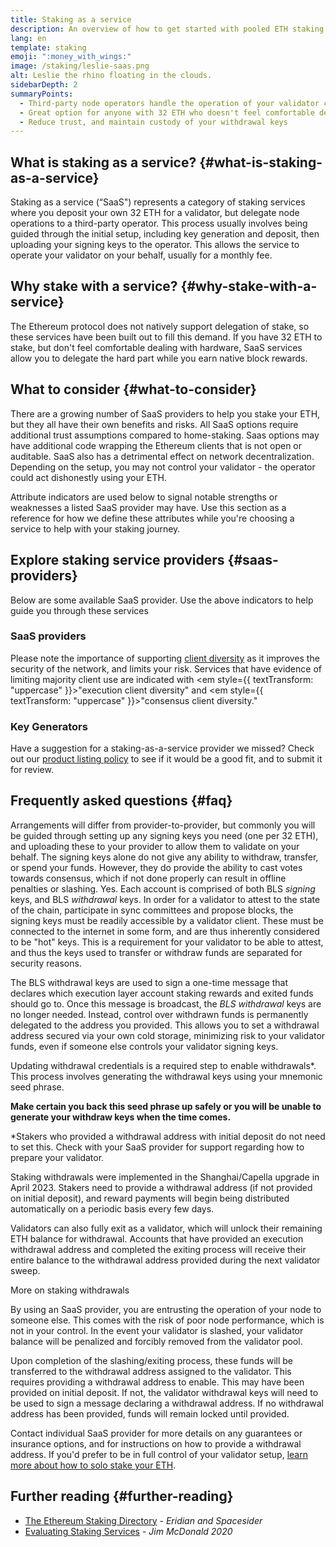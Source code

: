 ```yaml
---
title: Staking as a service
description: An overview of how to get started with pooled ETH staking
lang: en
template: staking
emoji: ":money_with_wings:"
image: /staking/leslie-saas.png
alt: Leslie the rhino floating in the clouds.
sidebarDepth: 2
summaryPoints:
  - Third-party node operators handle the operation of your validator client
  - Great option for anyone with 32 ETH who doesn't feel comfortable dealing with the technical complexity of running a node
  - Reduce trust, and maintain custody of your withdrawal keys
---
```


## What is staking as a service? {#what-is-staking-as-a-service}

Staking as a service (“SaaS") represents a category of staking services where you deposit your own 32 ETH for a validator, but delegate node operations to a third-party operator. This process usually involves being guided through the initial setup, including key generation and deposit, then uploading your signing keys to the operator. This allows the service to operate your validator on your behalf, usually for a monthly fee.

## Why stake with a service? {#why-stake-with-a-service}

The Ethereum protocol does not natively support delegation of stake, so these services have been built out to fill this demand. If you have 32 ETH to stake, but don't feel comfortable dealing with hardware, SaaS services allow you to delegate the hard part while you earn native block rewards.

<CardGrid>
  <Card title="Your own validator" emoji=":desktop_computer:" description="Deposit your own 32 ETH to activate your own set of signing keys that will participate in Ethereum consensus. Monitor your progress with dashboards to watch those ETH rewards accumulate." />
  <Card title="Easy to start" emoji="🏁" description="Forget about hardware specs, setup, node maintenance and upgrades. SaaS providers let you outsource the hard part by uploading your own signing credentials, allowing them to run a validator on your behalf, for a small cost." />
  <Card title="Limit your risk" emoji=":shield:" description="In many cases users do not have to give up access to the keys that enable withdrawing or transferring staked funds. These are different from the signing keys, and can be stored separately to limit (but not eliminate) your risk as a staker." />
</CardGrid>

<StakingComparison page="saas" />

## What to consider {#what-to-consider}

There are a growing number of SaaS providers to help you stake your ETH, but they all have their own benefits and risks. All SaaS options require additional trust assumptions compared to home-staking. Saas options may have additional code wrapping the Ethereum clients that is not open or auditable. SaaS also has a detrimental effect on network decentralization. Depending on the setup, you may not control your validator - the operator could act dishonestly using your ETH.

Attribute indicators are used below to signal notable strengths or weaknesses a listed SaaS provider may have. Use this section as a reference for how we define these attributes while you're choosing a service to help with your staking journey.

<StakingConsiderations page="saas" />

## Explore staking service providers {#saas-providers}

Below are some available SaaS provider. Use the above indicators to help guide you through these services

<ProductDisclaimer />

### SaaS providers

<StakingProductsCardGrid category="saas" />

Please note the importance of supporting [client diversity](/developers/docs/nodes-and-clients/client-diversity/) as it improves the security of the network, and limits your risk. Services that have evidence of limiting majority client use are indicated with <em style={{ textTransform: "uppercase" }}>"execution client diversity"</em> and <em style={{ textTransform: "uppercase" }}>"consensus client diversity."</em>

### Key Generators

<StakingProductsCardGrid category="keyGen" />

Have a suggestion for a staking-as-a-service provider we missed? Check out our [product listing policy](/contributing/adding-staking-products/) to see if it would be a good fit, and to submit it for review.

## Frequently asked questions {#faq}

<ExpandableCard title="Who holds my keys?" eventCategory="SaasStaking" eventName="clicked who holds my keys">
Arrangements will differ from provider-to-provider, but commonly you will be guided through setting up any signing keys you need (one per 32 ETH), and uploading these to your provider to allow them to validate on your behalf. The signing keys alone do not give any ability to withdraw, transfer, or spend your funds. However, they do provide the ability to cast votes towards consensus, which if not done properly can result in offline penalties or slashing.
</ExpandableCard>

<ExpandableCard title="So there are two sets of keys?" eventCategory="SaasStaking" eventName="clicked so there are two sets of keys">
Yes. Each account is comprised of both BLS <em>signing</em> keys, and BLS <em>withdrawal</em> keys. In order for a validator to attest to the state of the chain, participate in sync committees and propose blocks, the signing keys must be readily accessible by a validator client. These must be connected to the internet in some form, and are thus inherently considered to be "hot" keys. This is a requirement for your validator to be able to attest, and thus the keys used to transfer or withdraw funds are separated for security reasons.

The BLS withdrawal keys are used to sign a one-time message that declares which execution layer account staking rewards and exited funds should go to. Once this message is broadcast, the <em>BLS withdrawal</em> keys are no longer needed. Instead, control over withdrawn funds is permanently delegated to the address you provided. This allows you to set a withdrawal address secured via your own cold storage, minimizing risk to your validator funds, even if someone else controls your validator signing keys.

Updating withdrawal credentials is a required step to enable withdrawals\*. This process involves generating the withdrawal keys using your mnemonic seed phrase.

<strong>Make certain you back this seed phrase up safely or you will be unable to generate your withdraw keys when the time comes.</strong>

\*Stakers who provided a withdrawal address with initial deposit do not need to set this. Check with your SaaS provider for support regarding how to prepare your validator.
</ExpandableCard>

<ExpandableCard title="When can I withdraw?" eventCategory="SaasStaking" eventName="clicked when can I withdraw">
Staking withdrawals were implemented in the Shanghai/Capella upgrade in April 2023. Stakers need to provide a withdrawal address (if not provided on initial deposit), and reward payments will begin being distributed automatically on a periodic basis every few days.

Validators can also fully exit as a validator, which will unlock their remaining ETH balance for withdrawal. Accounts that have provided an execution withdrawal address and completed the exiting process will receive their entire balance to the withdrawal address provided during the next validator sweep.

<ButtonLink to="/staking/withdrawals/">More on staking withdrawals</ButtonLink>
</ExpandableCard>

<ExpandableCard title="What happens if I get slashed?" eventCategory="SaasStaking" eventName="clicked what happens if I get slashed">
By using an SaaS provider, you are entrusting the operation of your node to someone else. This comes with the risk of poor node performance, which is not in your control. In the event your validator is slashed, your validator balance will be penalized and forcibly removed from the validator pool.

Upon completion of the slashing/exiting process, these funds will be transferred to the withdrawal address assigned to the validator. This requires providing a withdrawal address to enable. This may have been provided on initial deposit. If not, the validator withdrawal keys will need to be used to sign a message declaring a withdrawal address. If no withdrawal address has been provided, funds will remain locked until provided.

Contact individual SaaS provider for more details on any guarantees or insurance options, and for instructions on how to provide a withdrawal address. If you'd prefer to be in full control of your validator setup, <a href="/staking/solo/">learn more about how to solo stake your ETH</a>.
</ExpandableCard>

## Further reading {#further-reading}

- [The Ethereum Staking Directory](https://www.staking.directory/) - _Eridian and Spacesider_
- [Evaluating Staking Services](https://www.attestant.io/posts/evaluating-staking-services/) - _Jim McDonald 2020_
